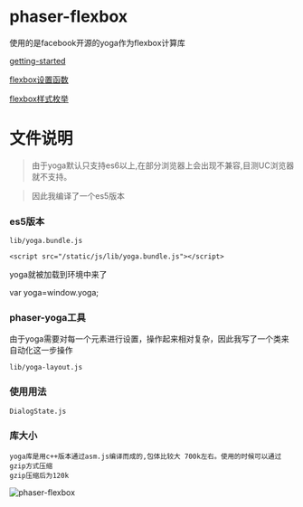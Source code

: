 # phaser-flexbox

使用的是facebook开源的yoga作为flexbox计算库

[getting-started](https://facebook.github.io/yoga/docs/getting-started/)

[flexbox设置函数](https://github.com/facebook/yoga/blob/master/javascript/sources/Node.hh)

[flexbox样式枚举](https://github.com/facebook/yoga/blob/master/javascript/sources/YGEnums.js)

# 文件说明

> 由于yoga默认只支持es6以上,在部分浏览器上会出现不兼容,目测UC浏览器就不支持。

> 因此我编译了一个es5版本

### es5版本

    lib/yoga.bundle.js

    <script src="/static/js/lib/yoga.bundle.js"></script>

yoga就被加载到环境中来了

var yoga=window.yoga;

### phaser-yoga工具

由于yoga需要对每一个元素进行设置，操作起来相对复杂，因此我写了一个类来自动化这一步操作

    lib/yoga-layout.js

### 使用用法

    DialogState.js

### 库大小

    yoga库是用c++版本通过asm.js编译而成的,包体比较大 700k左右。使用的时候可以通过gzip方式压缩
    gzip压缩后为120k

![phaser-flexbox](https://github.com/liangdas/phaser-flexbox/blob/master/demo.png)